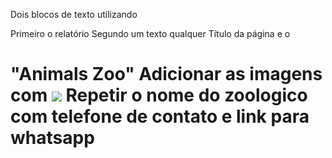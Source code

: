 Dois blocos de texto utilizando <p>
    Primeiro o relatório
    Segundo um texto qualquer
Título da página e o <h1> "Animals Zoo"
Adicionar as imagens com <img src="arquivoDaPasta">
Repetir o nome do zoologico com telefone de contato e link para whatsapp <a target: _blank>